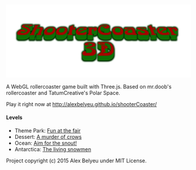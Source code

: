 ![ShooterCoaster logo](https://raw.githubusercontent.com/alexbelyeu/shooterCoaster/master/assets/images/shootercoasterlogo.png "ShooterCoaster")

A WebGL rollercoaster game built with Three.js. Based on mr.doob's rollercoaster and TatumCreative's Polar Space.

Play it right now at http://alexbelyeu.github.io/shooterCoaster/

#### Levels

 * Theme Park: [Fun at the fair](http://alexbelyeu.github.io/shooterCoaster/#/level/level1)
 * Dessert: [A murder of crows](http://alexbelyeu.github.io/shooterCoaster/#/level/level2)
 * Ocean: [Aim for the snout!](http://alexbelyeu.github.io/shooterCoaster/#/level/level3)
 * Antarctica: [The living snowmen](http://alexbelyeu.github.io/shooterCoaster/#/level/level4)


Project copyright (c) 2015 Alex Belyeu under MIT License.
